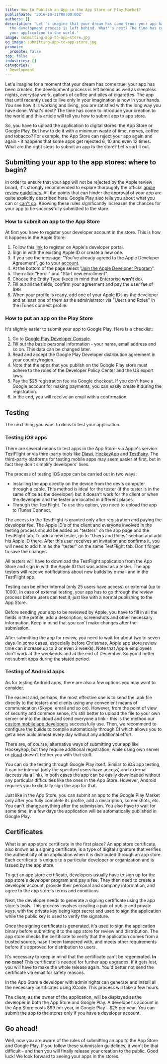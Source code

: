 ```yaml
---
title: How to Publish an App in the App Store or Play Market?
publishDate: '2016-10-31T00:00:00Z'
authors: []
description: 'Let''s imagine that your dream has come true: your app has been created,
  the development process is left behind. What''s next? The time has come to introduce
  your application to the world.'
image: submitting-app-to-app-store.jpg
og_image: submitting-app-to-app-store.jpg
promote:
  promote: false
top: false
industries: []
categories:
- Development
---
```


Let's imagine for a moment that your dream has come true: your app has been created, the development process is left behind as well as sleepless nights, everyday work, gallons of coffee and piles of cigarettes. The app that until recently used to live only in your imagination is now in your hands. You see how it is working and living, you are satisfied with the long way you have done. What's next? The time has come to introduce your creation to the world and this article will tell you how to submit app to app store.

So, you have to upload the application to digital stores: the App Store or Google Play. But how to do it with a minimum waste of time, nerves, coffee and tobacco? For example, the App Store can reject your app again and again - it happens that some apps get rejected 6, 10 and even 12 times. What are the right steps to submit an app to the store? Let's sort it out.

## Submitting your app to the app stores: where to begin?

In order to ensure that your app will not be rejected by the Apple review board, it's strongly recommended to explore thoroughly the official <a href="https://developer.apple.com/app-store/review/guidelines/" target="_blank">apple review guidelines</a>. All the points that can hinder the approval of your app are quite explicitly described here. Google Play also tells you about what you can or <a href="https://play.google.com/about/developer-content-policy/" target="_blank">can't do</a>. Knowing these rules significantly increases the chances for your app to be successfully submitted to the store.

### How to submit an app to the App Store

At first you have to register your developer account in the store. This is how it happens in the Apple Store:

1. Follow this <a href="https://developer.apple.com/register/" rel="nofollow" target="_blank">link</a> to register on Apple's developer portal.
2. Sign in with the existing Apple ID or create a new one.
3. If you see the message: "You've already agreed to the Apple Developer Agreement", go to your <a href="https://developer.apple.com/account/" rel="nofollow" target="_blank">account</a>.
4. At the bottom of the page select "<a href="https://developer.apple.com/programs/" rel="nofollow" target="_blank">Join the Apple Developer Program</a>".
5. Then click "Enroll" and "Start new enrollment".
6. Choose the Entity Type (keep in mind that Enterprise **won't** do).
7. Fill out all the fields, confirm your agreement and pay the user fee of $99.
8. When your profile is ready, add one of your Apple IDs as the developer and at least one of them as the administrator via "Users and Roles" in the iTunes connect profile.

### How to put an app on the Play Store

It's slightly easier to submit your app to Google Play. Here is a checklist:

1. Go to <a href="https://play.google.com/apps/publish/signup/" rel="nofollow" target="_blank">Google Play Developer Console</a>.
2. Fill out the basic personal information - your name, email address and so on. This data can be changed later.
3. Read and accept the Google Play Developer distribution agreement in your country/region.
4. Note that the apps that you publish on the Google Play store must adhere to the rules of the Developer Policy Center and the US export laws.
5. Pay the $25 registration fee via Google checkout. If you don't have a Google account for making payments, you can easily create it during the registration.
6. In the end, you will receive an email with a confirmation.

## Testing

The next thing you want to do is to test your application.

### Testing iOS apps

There are several means to test apps in the App Store: via Apple's service TestFlight or via third-party tools like <a href="https://www.diawi.com/" rel="nofollow" target="_blank">Diawi</a>, <a href="https://www.hockeyapp.net/" rel="nofollow" target="_blank">HockeyApp</a> and <a href="https://testfairy.com/" rel="nofollow" target="_blank">TestFairy</a>. The third-party platforms for testing mobile apps may seem easier at first, but in fact they don't simplify developers' lives.

The process of testing iOS apps can be carried out in two ways:

* Installing the app directly on the device from the dev's computer through a cable. This method is ideal for the tester (if the tester is in the same office as the developer) but it doesn't work for the client or when the developer and the tester are located in different places.
* Through the TestFlight. To use this option, you need to upload the app to iTunes Connect.

The access to the TestFlight is granted only after registration and paying the developer fee. The Apple ID's of the client and everyone involved in the testing process should be added as "testers" on the app page and the TestFlight tab. To add a new tester, go to "Users and Roles" section and add his Apple ID there. After this user receives an invitation and confirms it, you will need to add him as the "tester" on the same TestFlight tab. Don't forget to save the changes.

All testers will have to download the TestFlight application from the App Store and sign in with the Apple ID that was added as a tester. The app testers will receive notifications about new builds by e-mail and in the TestFlight app.

Testing can be either internal (only 25 users have access) or external (up to 1000). In case of external testing, your app has to go through the review process before users can test it, just like with a normal publishing to the App Store.

Before sending your app to be reviewed by Apple, you have to fill in all the fields in the profile, add a description, screenshots and other necessary information. Keep in mind that you can't make changes after the submission.

After submitting the app for review, you need to wait for about two to seven days (in some cases, especially before Christmas, Apple app store review time can increase up to 2 or even 3 weeks). Note that Apple employees don't work at the weekends and at the end of December. So you'd better not submit apps during the stated period.

### Testing of Android apps

As for testing Android apps, there are also a few options you may want to consider.

The easiest and, perhaps, the most effective one is to send the .apk file directly to the testers and clients using any convenient means of communication (Skype, email and so on). However, from the point of view of security and common sense, it's still better to upload the file to your own server or into the cloud and send everyone a link - this is the method our <a href="https://anadea.info/services/mobile-development" target="_blank">custom mobile app developers</a> successfully use. Then, we recommend to configure the builds to compile automatically through CI which allows you to get a new build almost every day without any additional effort.

There are, of course, alternative ways of submitting your app like HockeyApp, but they require additional registration, while using own server or <a href="https://owncloud.com/" rel="nofollow" target="_blank">cloud</a> doesn't bother you with that stuff.

You can do the testing through Google Play itself. Similar to iOS app testing, it can be internal (only the specified users have access) and external (access via a link). In both cases the app can be easily downloaded without any particular difficulties like the ones in the App Store. However, Android requires you to digitally sign the app for that.

Just like in the App Store, you can submit an app to the Google Play Market only after you fully complete its profile, add a description, screenshots, etc. You can't change anything after the submission. You also have to wait for some time, in a few days the application will be automatically published in Google Play.

## Certificates

What is an app store certificate in the first place? An app store certificate, also known as a signing certificate, is a type of digital signature that verifies the authenticity of an application when it is distributed through an app store. Each certificate is unique to a particular developer or organization and is issued by the app store.

To get an app store certificate, developers usually have to sign up for the app store's developer program and pay a fee. They then need to create a developer account, provide their personal and company information, and agree to the app store's terms and conditions.

Next, the developer needs to generate a signing certificate using the app store's tools. This process involves creating a pair of public and private keys, with the private key being kept secret and used to sign the application while the public key is used to verify the signature.

Once the signing certificate is generated, it's used to sign the application binary before submitting it to the app store for review and distribution. The app store checks the certificate to verify that the application comes from a trusted source, hasn't been tampered with, and meets other requirements before it's approved for distribution to users.

It's necessary to keep in mind that the certificate can't be regenerated. **In no case!** This certificate is needed for further app upgrades. If it gets lost, you will have to make the whole release again. You'd better not send the certificate via email for safety reasons.

In the App Store a developer with admin rights can generate and install all the necessary certificates using XCode. This process will take a few hours.

The client, as the owner of the application, will be displayed as the developer in both the App Store and Google Play. A developer's account in the App Store costs $99 per year, in Google Play - $25 per year. You can submit the app to the stores only if you have a developer account.

## Go ahead!

Well, now you are aware of the rules of submitting an app to the App Store and Google Play. If you follow these submission guidelines, it won't be that difficult - and then you will finally release your creation to the public. Good luck! We look forward to seeing your apps in the stores.
